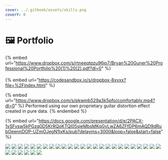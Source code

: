 ```yaml
---
cover: ../.gitbook/assets/skills.png
coverY: 0
---
```


# 🖼 Portfolio

{% embed url="https://www.dropbox.com/s/rtneeqtpzu96jo7/Bryan%20Guner%20Professional%20Portfolio%20(1)%20(2).pdf?dl=0" %}

####

{% embed url="https://codesandbox.io/s/dropbox-8xyxx?file=%2Findex.html" %}

{% embed url="https://www.dropbox.com/s/pkwmb529a3k5pfo/comfortably.mp4?dl=0" %}
Performed using our own proprietary guitar distortion effect created in pure data.&#x20;
{% endembed %}



{% embed url="https://docs.google.com/presentation/d/e/2PACX-1vSFvsw5kPGzq0D5KrRQoKTQI05sjeMbsMKqGvLwZA6ZFfDP6mAQD9dRubOeennDOP-UZmOJegN1IxKs/pub?delayms=3000&loop=false&start=false" %}

![](../.gitbook/assets/Slide1.jpg) ![](../.gitbook/assets/Slide2.jpg) ![](../.gitbook/assets/Slide3.jpg) ![](../.gitbook/assets/Slide4.jpg) ![](../.gitbook/assets/Slide5.jpg) ![](../.gitbook/assets/Slide6.jpg) ![](../.gitbook/assets/Slide7.jpg) ![](../.gitbook/assets/Slide8.jpg) ![](../.gitbook/assets/Slide9.jpg) ![](../.gitbook/assets/Slide10.jpg) ![](../.gitbook/assets/Slide11.jpg) ![](../.gitbook/assets/Slide12.jpg) ![](../.gitbook/assets/Slide13.jpg) ![](../.gitbook/assets/Slide14.jpg) ![](../.gitbook/assets/Slide15.jpg) ![](../.gitbook/assets/Slide16.jpg) ![](../.gitbook/assets/Slide17.jpg) ![](../.gitbook/assets/Slide18.jpg) ![](../.gitbook/assets/Slide19.jpg) ![](../.gitbook/assets/Slide20.jpg) ![](../.gitbook/assets/Slide21.jpg) ![](../.gitbook/assets/Slide22.jpg) ![](../.gitbook/assets/Slide23.jpg) ![](../.gitbook/assets/Slide24.jpg) ![](../.gitbook/assets/Slide25.jpg) ![](../.gitbook/assets/Slide26.jpg) ![](../.gitbook/assets/Slide27.jpg) ![](../.gitbook/assets/Slide28.jpg) ![](../.gitbook/assets/Slide29.jpg) ![](../.gitbook/assets/Slide30.jpg) ![](../.gitbook/assets/Slide31.jpg)

##
